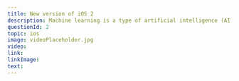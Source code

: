 ```yaml
---
title: New version of iOS 2
description: Machine learning is a type of artificial intelligence (AI) that provides computers with the ability to learn without being explicitly programmed. Machine learning focuses on the development of computer programs that can change when exposed to new data.
questionId: 2
topic: ios
image: videoPlaceholder.jpg
video:
link:
linkImage:
text:
---
```

